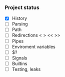 ### Project status

- [x] History
- [ ] Parsing
- [ ] Path
- [ ] Redirections < > << >> 
- [ ] Pipes
- [ ] Enviroment variables
- [ ] $?
- [ ] Signals
- [ ] Builtins
- [ ] Testing, leaks